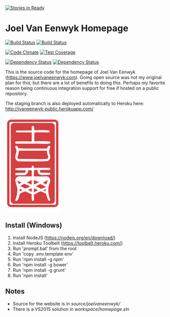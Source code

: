 [![Stories in Ready](https://badge.waffle.io/joelvaneenwyk/homepage.png?label=ready&title=Ready)](https://waffle.io/joelvaneenwyk/homepage)
# Joel Van Eenwyk Homepage

[![Build Status](https://travis-ci.org/joelvaneenwyk/homepage.svg?branch=staging)](https://travis-ci.org/joelvaneenwyk/homepage)
[![Build Status](https://ci.appveyor.com/api/projects/status/github/joelvaneenwyk/homepage?branch=staging&svg=true)](https://ci.appveyor.com/project/joelvaneenwyk/homepage)

[![Code Climate](https://codeclimate.com/github/joelvaneenwyk/homepage/badges/gpa.svg)](https://codeclimate.com/github/joelvaneenwyk/homepage) [![Test Coverage](https://codeclimate.com/github/joelvaneenwyk/homepage/badges/coverage.svg)](https://codeclimate.com/github/joelvaneenwyk/homepage/coverage)

[![Dependency Status](https://david-dm.org/joelvaneenwyk/homepage.svg)](https://david-dm.org/joelvaneenwyk/homepage) [![Dependency Status](https://david-dm.org/joelvaneenwyk/homepage.svg?path=source/joelvaneenwyk)](https://david-dm.org/joelvaneenwyk/homepage?path=source/joelvaneenwyk)

This is the source code for the homepage of Joel Van Eenwyk (https://www.joelvaneenwyk.com). Going open source was not my original plan for this, but there are a lot of benefits to doing this. Perhaps my favorite reason being continuous integration support for free if hosted on a public repository.

The staging branch is also deployed automatically to Heroku here: http://jvaneenwyk-public.herokuapp.com/

![Joel Van Eenwyk](source/joelvaneenwyk/www/images/stamp.png)

## Install (Windows)

1. Install NodeJS (https://nodejs.org/en/download/)
2. Install Heroku Toolbelt (https://toolbelt.heroku.com/)
3. Run 'prompt.bat' from the root
4. Run 'copy .env.template env'
5. Run 'npm install -g npm'
6. Run 'npm install -g bower'
7. Run 'npm install -g grunt'
8. Run 'npm install'

## Notes

* Source for the website is in *source/joelvaneenwyk/*
* There is a VS2015 solution in *workspace/homepage.sln*
